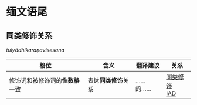 # 缅文语尾
## 同类修饰关系
*tulyādhikaraṇavisesana*

|格位|含义|翻译建议|关系|
|-|-|-|-|
|修饰词和被修饰词的**性数格**一致|表达**同类修饰**关系|……的……|[同类修饰<br>IAD](https://assets-hk.wikipali.org/pali-handbook/zh-Hans/basic-relation/other/iad.html)|
